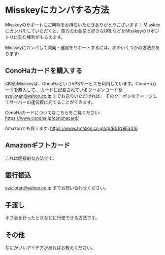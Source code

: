 # Misskeyにカンパする方法
Misskeyのサポートにご興味をお持ちいただきありがとうございます！
Misskeyにカンパをしていただくと、貴方のお名前と好きなURLなどをMisskeyのリポジトリに刻む権利がもらえます。

Misskeyにカンパして開発・運営をサポートするには、次のいくつかの方法があります:

## ConoHaカードを購入する
(本家)Misskeyは、ConoHaというVPSサービスを利用しています。ConoHaカードを購入して、
カードに記載されているクーポンコードを syuilotan@yahoo.co.jp までお送りいただければ、
そのクーポンをチャージしてサーバーの運営費に充てることができます。

ConoHaカードについてはこちらをご覧ください: https://www.conoha.jp/conohacard/

Amazonでも買えます: https://www.amazon.co.jp/dp/B01N9E3416

## Amazonギフトカード
これは間接的な方法です。

## 銀行振込
syuilotan@yahoo.co.jp までお問い合わせください。

## 手渡し
オフ会を行ったときなどに行使できる方法です。

## その他
なにかいいアイデアがあればお教えください。
